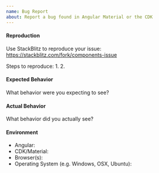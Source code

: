 ```yaml
---
name: Bug Report
about: Report a bug found in Angular Material or the CDK
---
```


#### Reproduction

Use StackBlitz to reproduce your issue: https://stackblitz.com/fork/components-issue

Steps to reproduce:
1. 
2. 
 
 
#### Expected Behavior

What behavior were you expecting to see?


#### Actual Behavior

What behavior did you actually see?


#### Environment

- Angular:
- CDK/Material:
- Browser(s):
- Operating System (e.g. Windows, OSX, Ubuntu): 
